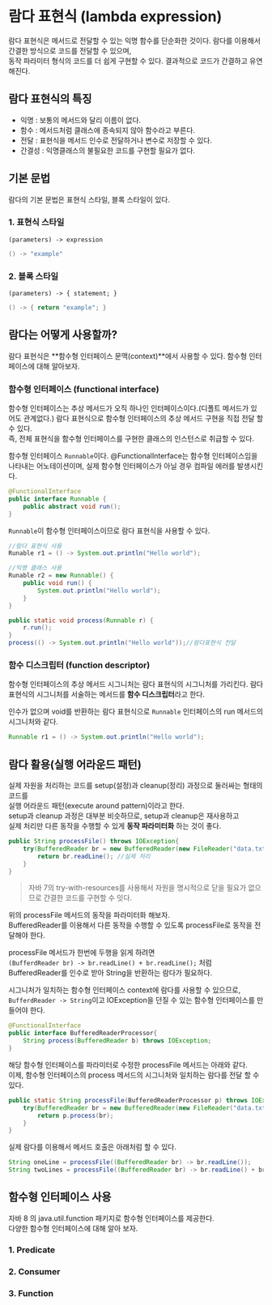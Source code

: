 # 람다 표현식 (lambda expression)
람다 표현식은 메서드로 전달할 수 있는 익명 함수를 단순화한 것이다. 람다를 이용해서 간결한 방식으로 코드를 전달할 수 있으며,  
동작 파라미터 형식의 코드를 더 쉽게 구현할 수 있다. 결과적으로 코드가 간결하고 유연해진다.

## 람다 표현식의 특징
- 익명 : 보통의 메서드와 달리 이름이 없다.
- 함수 : 메서드처럼 클래스에 종속되지 않아 함수라고 부른다.
- 전달 : 표현식을 메서드 인수로 전달하거나 변수로 저장할 수 있다.
- 간결성 : 익명클래스의 불필요한 코드를 구현할 필요가 없다.

## 기본 문법
람다의 기본 문법은 표현식 스타일, 블록 스타일이 있다.  
### 1. 표현식 스타일  
``(parameters) -> expression``
``` java
() -> "example"
```

### 2. 블록 스타일  
``(parameters) -> { statement; }``
``` java
() -> { return "example"; }
```
## 람다는 어떻게 사용할까?
람다 표현식은 **함수형 인터페이스 문맥(context)**에서 사용할 수 있다. 함수형 인터페이스에 대해 알아보자.

### 함수형 인터페이스 (functional interface)
함수형 인터페이스는 추상 메서드가 오직 하나인 인터페이스이다.(디폴트 메서드가 있어도 관계없다.) 람다 표현식으로 함수형 인터페이스의 추상 메서드 구현을 직접 전달 할 수 있다.  
즉, 전체 표현식을 함수형 인터페이스를 구현한 클래스의 인스턴스로 취급할 수 있다.

함수형 인터페이스 ```Runnable```이다. @FunctionalInterface는 함수형 인터페이스임을 나타내는 어노테이션이며, 실제 함수형 인터페이스가 아닐 경우 컴파일 에러를 발생시킨다.

```java
@FunctionalInterface
public interface Runnable {
    public abstract void run();
}
```

```Runnable```이 함수형 인터페이스이므로 람다 표현식을 사용할 수 있다.

``` java
//람다 표현식 사용
Runable r1 = () -> System.out.println("Hello world");

//익명 클래스 사용
Runable r2 = new Runnable() {
    public void run() {
        System.out.println("Hello world");
    }
}

public static void process(Runnable r) {
    r.run();
}
process(() -> System.out.println("Hello world"));//람다표현식 전달
```

### 함수 디스크립터 (function descriptor)
함수형 인터페이스의 추상 메서드 시그니처는 람다 표현식의 시그니처를 가리킨다. 람다 표현식의 시그니처를 서술하는 메서드를 **함수 디스크립터**라고 한다.

인수가 없으며 void를 반환하는 람다 표현식으로 ``Runnable`` 인터페이스의 run 메서드의 시그니처와 같다.  

``` java
Runnable r1 = () -> System.out.println("Hello world");
```

## 람다 활용(실행 어라운드 패턴)
실제 자원을 처리하는 코드를 setup(설정)과 cleanup(정리) 과정으로 둘러싸는 형태의 코드를  
실행 어라운드 패턴(execute around pattern)이라고 한다.  
setup과 cleanup 과정은 대부분 비슷하므로, setup과 cleanup은 재사용하고  
실제 처리만 다른 동작을 수행할 수 있게 **동작 파라미터화** 하는 것이 좋다.

``` java
public String processFile() throws IOException{
    try(BufferedReader br = new BufferedReader(new FileReader("data.txt"))){
        return br.readLine(); //실제 처리
    }
}
```
> 자바 7의 try-with-resources를 사용해서 자원을 명시적으로 닫을 필요가 없으므로 간결한 코드를 구현할 수 잇다.

위의 processFile 메서드의 동작을 파라미터화 해보자.  
BufferedReader를 이용해서 다른 동작을 수행할 수 있도록 processFile로 동작을 전달해야 한다.  

processFile 메서드가 한번에 두행을 읽게 하려면  
```(BufferdReader br) -> br.readLine() + br.readLine();``` 처럼  
BufferedReader를 인수로 받아 String을 반환하는 람다가 필요하다.  

시그니처가 일치하는 함수형 인터페이스 context에 람다를 사용할 수 있으므로,  
```BufferdReader -> String```이고 IOException을 던질 수 있는 함수형 인터페이스를 만들어야 한다.

``` java
@FunctionalInterface
public interface BufferedReaderProcessor{
    String process(BufferedReader b) throws IOException;
}
```

해당 함수형 인터페이스를 파라미터로 수정한 processFile 메서드는 아래와 같다.  
이제, 함수형 인터페이스의 process 메서드의 시그니처와 일치하는 람다를 전달 할 수 있다.

``` java
public static String processFile(BufferedReaderProcessor p) throws IOException{
    try(BufferedReader br = new BufferedReader(new FileReader("data.txt"))){
        return p.process(br);
    }
}
```

실제 람다를 이용해서 메서드 호출은 아래처럼 할 수 있다.

``` java
String oneLine = processFile((BufferedReader br) -> br.readLine());
String twoLines = processFile((BufferedReader br) -> br.readLine() + br.readLine());
```

## 함수형 인터페이스 사용
자바 8 의 java.util.function 패키지로 함수형 인터페이스를 제공한다.  
다양한 함수형 인터페이스에 대해 알아 보자.

### 1. Predicate
### 2. Consumer
### 3. Function